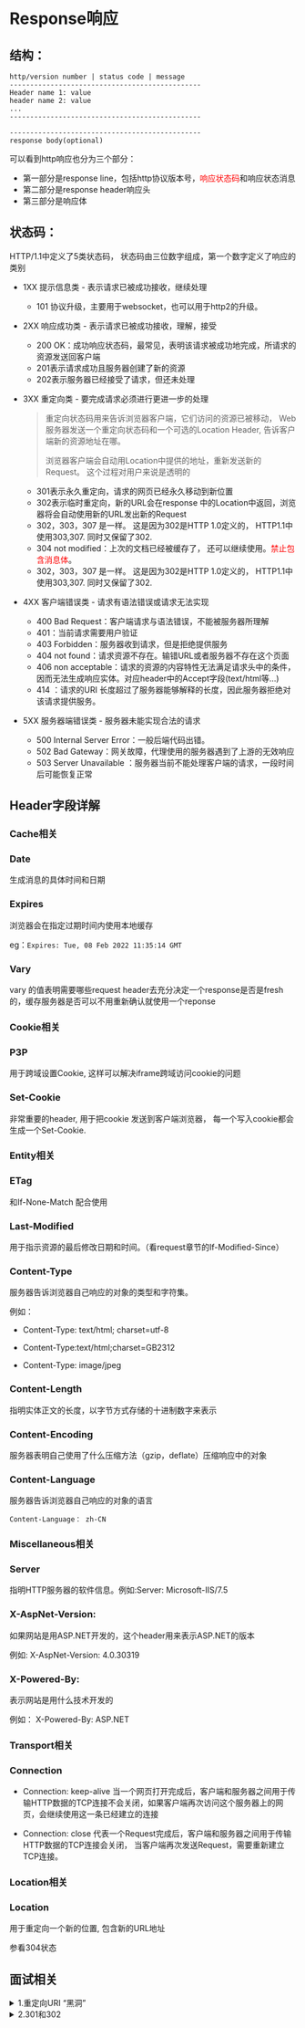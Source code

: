 # Response响应

## 结构：

```
http/version number | status code | message
-----------------------------------------------
Header name 1: value
header name 2: value
...
-----------------------------------------------

-----------------------------------------------
response body(optional)
```

可以看到http响应也分为三个部分：

- 第一部分是response line，包括http协议版本号，<span style='color:red'>响应状态码</span>和响应状态消息
- 第二部分是response header响应头
- 第三部分是响应体

## 状态码：

HTTP/1.1中定义了5类状态码， 状态码由三位数字组成，第一个数字定义了响应的类别

- 1XX 提示信息类 - 表示请求已被成功接收，继续处理

  - 101 协议升级，主要用于websocket，也可以用于http2的升级。

- 2XX 响应成功类 - 表示请求已被成功接收，理解，接受
  - 200 OK：成功响应状态码，最常见，表明该请求被成功地完成，所请求的资源发送回客户端
  - 201表示请求成功且服务器创建了新的资源
  - 202表示服务器已经接受了请求，但还未处理

- 3XX 重定向类 - 要完成请求必须进行更进一步的处理

  > 重定向状态码用来告诉浏览器客户端，它们访问的资源已被移动， Web服务器发送一个重定向状态码和一个可选的Location Header, 告诉客户端新的资源地址在哪。
  >
  > 浏览器客户端会自动用Location中提供的地址，重新发送新的Request。 这个过程对用户来说是透明的

  - 301表示永久重定向，请求的网页已经永久移动到新位置
  - 302表示临时重定向，新的URL会在response 中的Location中返回，浏览器将会自动使用新的URL发出新的Request
  - 302，303，307 是一样。  这是因为302是HTTP 1.0定义的， HTTP1.1中使用303,307. 同时又保留了302. 
  - 304 not modified：上次的文档已经被缓存了， 还可以继续使用。<span style='color:red'>禁止包含消息体</span>。
  - 302，303，307 是一样。  这是因为302是HTTP 1.0定义的， HTTP1.1中使用303,307. 同时又保留了302. 

- 4XX 客户端错误类 - 请求有语法错误或请求无法实现
  - 400 Bad Request：客户端请求与语法错误，不能被服务器所理解
  - 401：当前请求需要用户验证
  - 403 Forbidden：服务器收到请求，但是拒绝提供服务
  - 404 not found：请求资源不存在。输错URL或者服务器不存在这个页面
  - 406 non acceptable：请求的资源的内容特性无法满足请求头中的条件，因而无法生成响应实体。对应header中的Accept字段(text/html等...)
  - 414 ：请求的URI 长度超过了服务器能够解释的长度，因此服务器拒绝对该请求提供服务。

- 5XX 服务器端错误类 - 服务器未能实现合法的请求
  - 500 Internal Server Error：一般后端代码出错。
  - 502 Bad Gateway：网关故障，代理使用的服务器遇到了上游的无效响应
  - 503 Server Unavailable ：服务器当前不能处理客户端的请求，一段时间后可能恢复正常



## Header字段详解



### Cache相关

### Date

生成消息的具体时间和日期

### Expires

浏览器会在指定过期时间内使用本地缓存

eg：`Expires: Tue, 08 Feb 2022 11:35:14 GMT`

### Vary

vary 的值表明需要哪些request header去充分决定一个response是否是fresh的，缓存服务器是否可以不用重新确认就使用一个reponse



### Cookie相关

### P3P

用于跨域设置Cookie, 这样可以解决iframe跨域访问cookie的问题

### Set-Cookie

非常重要的header, 用于把cookie 发送到客户端浏览器， 每一个写入cookie都会生成一个Set-Cookie.



### Entity相关

### ETag

和If-None-Match 配合使用

### Last-Modified

用于指示资源的最后修改日期和时间。（看request章节的If-Modified-Since）

### Content-Type

服务器告诉浏览器自己响应的对象的类型和字符集。

例如：

- Content-Type: text/html; charset=utf-8

- Content-Type:text/html;charset=GB2312

- Content-Type: image/jpeg

### Content-Length

指明实体正文的长度，以字节方式存储的十进制数字来表示

### Content-Encoding

服务器表明自己使用了什么压缩方法（gzip，deflate）压缩响应中的对象

### Content-Language

服务器告诉浏览器自己响应的对象的语言

```
Content-Language： zh-CN
```



### Miscellaneous相关

### Server

指明HTTP服务器的软件信息。例如:Server: Microsoft-IIS/7.5

### X-AspNet-Version:

如果网站是用ASP.NET开发的，这个header用来表示ASP.NET的版本

例如: X-AspNet-Version: 4.0.30319

### X-Powered-By:

表示网站是用什么技术开发的

例如： X-Powered-By: ASP.NET



### Transport相关

### Connection

- Connection: keep-alive   当一个网页打开完成后，客户端和服务器之间用于传输HTTP数据的TCP连接不会关闭，如果客户端再次访问这个服务器上的网页，会继续使用这一条已经建立的连接

-  Connection: close  代表一个Request完成后，客户端和服务器之间用于传输HTTP数据的TCP连接会关闭， 当客户端再次发送Request，需要重新建立TCP连接。



### Location相关

### Location

用于重定向一个新的位置, 包含新的URL地址

参看304状态



## 面试相关

<details>
<summary>1.重定向URI “黑洞”</summary> 

例如每次重定向把旧的 URI 作为新的 URI 的一部分，导致在若干次重定向后 URI 超长。存在安全漏洞的服务器使用固定长度的缓冲读取或操作请求的 URI，当 GET 后的参数超过某个数值后，可能会产生缓冲区溢出，导致任意代码被执行。没有此类漏洞的服务器，应当返回414状态码

</details>

<details>
<summary>2.301和302</summary> 

- 场景
  - 301比较常用的场景是使用域名跳转。
  - 302用作临时跳转，比如：未登陆的用户访问用户中心重定向到登录页面，访问404页面会重新定向到首页
- SEO搜索引擎
  - 301重定向是永久的重定向，搜索引擎在抓取新的内容的同时也将旧的网址替换为了重定向之后的网址
  - 302重定向只是暂时的重定向，搜索引擎会抓取新的内容而保留旧的地址
- Nginx
  - rewrite后面接上permenent就代表301	
  - rewrite后面接上redirect就代表302
- 缓存
  - 除非额外指定，否则301响应也是可缓存的
  - 由于302重定向是临时的，客户端应当继续向原有地址发送以后的请求。只有在Cache-Control或Expires中进行了指定的情况下，这个响应才是可缓存的

</details>





